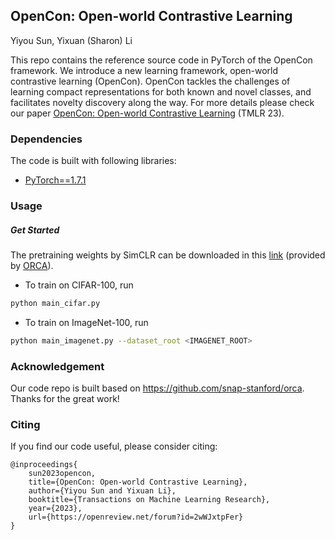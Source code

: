 ## OpenCon: Open-world Contrastive Learning
Yiyou Sun, Yixuan (Sharon) Li


This repo contains the reference source code in PyTorch of the OpenCon framework. 
We introduce a new learning framework, open-world contrastive learning (OpenCon). 
OpenCon tackles the challenges of learning compact representations for both known 
and novel classes, and facilitates novelty discovery along the way. 
For more details please check our paper [OpenCon: Open-world Contrastive Learning](https://arxiv.org/abs/2208.02764) 
(TMLR 23). 

### Dependencies

The code is built with following libraries:

- [PyTorch==1.7.1](https://pytorch.org/)

### Usage

##### Get Started

The pretraining weights by SimCLR can be downloaded in this [link](https://drive.google.com/file/d/19tvqJYjqyo9rktr3ULTp_E33IqqPew0D/view?usp=sharing)
(provided by [ORCA](https://github.com/snap-stanford/orca)).

- To train on CIFAR-100, run

```bash
python main_cifar.py
```

- To train on ImageNet-100, run
```bash
python main_imagenet.py --dataset_root <IMAGENET_ROOT>
```

### Acknowledgement

Our code repo is built based on https://github.com/snap-stanford/orca. Thanks for the great work!

### Citing

If you find our code useful, please consider citing:

```
@inproceedings{
    sun2023opencon,
    title={OpenCon: Open-world Contrastive Learning},
    author={Yiyou Sun and Yixuan Li},
    booktitle={Transactions on Machine Learning Research},
    year={2023},
    url={https://openreview.net/forum?id=2wWJxtpFer}
}
```
